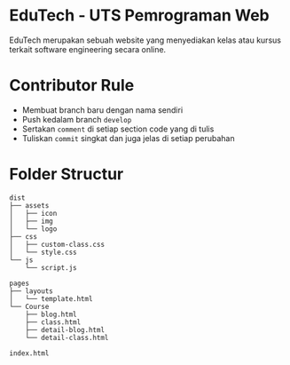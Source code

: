 # EduTech - UTS Pemrograman Web
EduTech merupakan sebuah website yang menyediakan kelas atau kursus terkait software engineering secara online.

# Contributor Rule
- Membuat branch baru dengan nama sendiri
- Push kedalam branch `develop`
- Sertakan `comment` di setiap section code yang di tulis
- Tuliskan `commit` singkat dan juga jelas di setiap perubahan

# Folder Structur
```
dist
├── assets
│   ├── icon
│   ├── img
│   └── logo
├── css
│   ├── custom-class.css
│   └── style.css
└── js
    └── script.js
          
pages
├── layouts
│   └── template.html
└── Course
    ├── blog.html
    ├── class.html
    ├── detail-blog.html
    └── detail-class.html

index.html

```


